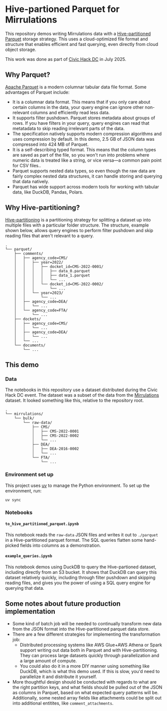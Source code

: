 # Hive-partioned Parquet for Mirrulations

This repository demos writing Mirrulations data with a [Hive-partitioned Parquet](https://duckdb.org/docs/stable/data/partitioning/hive_partitioning.html#hive-partitioning) storage strategy. This uses a cloud-optimized file format and structure that enables efficient and fast querying, even directly from cloud object storage.

This work was done as part of [Civic Hack DC](https://www.civictechdc.org/events/civichackdc/) in July 2025.

## Why Parquet?

[Apache Parquet](https://parquet.apache.org/) is a modern columnar tabular data file format. Some advantages of Parquet include:

- It is a columnar data format. This means that if you only care about certain columns in the data, your query engine can ignore other non-relevant columns and efficiently read less data.
- It supports filter pushdown. Parquet stores metadata about groups of rows. If you have filters in your query, query engines can read that metatadata to skip reading irrelevant parts of the data.
- The specification natively supports modern compression algorithms and uses compression by default. In this demo, 2.5 GB of JSON data was compressed into 424 MB of Parquet.
- It is a self-describing typed format. This means that the column types are saved as part of the file, so you won't run into problems where numeric data is treated like a string, or vice versa—a common pain point for CSV files..
- Parquet supports nested data types, so even though the raw data are fairly complex nested data structures, it can handle storing and querying that data natively.
- Parquet has wide support across modern tools for working with tabular data, like DuckDB, Pandas, Polars.

## Why Hive-partitioning?

[Hive-partitioning](https://duckdb.org/docs/stable/data/partitioning/hive_partitioning.html#hive-partitioning) is a partitioning strategy for splitting a dataset up into multiple files with a particular folder structure. The structure, example shown below, allows query engines to perform filter pushdown and skip reading files that aren't relevant to a query.

```
.
└── parquet/
    ├── comments/
    │   ├── agency_code=CMS/
    │   │   ├── year=2022/
    │   │   │   ├── docket_id=CMS-2022-0001/
    │   │   │   │   ├── data_0.parquet
    │   │   │   │   ├── data_1.parquet
    │   │   │   │   └── ...
    │   │   │   └── docket_id=CMS-2022-0002/
    │   │   │       └── ...
    │   │   └── year=2023/
    │   │       └── ...
    │   ├── agency_code=DEA/
    │   │   └── ...
    │   └── agency_code=FTA/
    │       └── ...
    ├── dockets/
    │   ├── agency_code=CMS/
    │   │   └── ...
    │   ├── agency_code=DEA/
    │   │   └── ...
    │   └── ...
    └── documents/
        └── ...
```

## This demo

### Data

The notebooks in this repository use a dataset distributed during the Civic Hack DC event. The dataset was a subset of the data from the [Mirrulations](https://registry.opendata.aws/mirrulations/) dataset. It looked something like this, relative to the repository root.

```
.
└── mirrulations/
    └── bulk/
        └── raw-data/
            ├── CMS/
            │   ├── CMS-2022-0001
            │   ├── CMS-2022-0002
            │   └── ...
            ├── DEA/
            │   ├── DEA-2016-0002
            │   └── ...
            └── FTA/
                └── ...

```

### Environment set up

This project uses [uv](https://docs.astral.sh/uv/) to manage the Python environment. To set up the environment, run:

```bash
uv sync
```

### Notebooks

#### `to_hive_partitioned_parquet.ipynb`

This notebook reads the `raw-data` JSON files and writes it out to `./parquet` in a Hive-partitioned parquet format. The SQL queries flatten some hand-picked fields into columns as a demonstration.

#### `example_queries.ipynb`

This notebook demos using DuckDB to query the Hive-partioned dataset, including directly from an S3 bucket. It shows that DuckDB can query this dataset relatively quickly, including through filter pushdown and skipping reading files, and gives you the power of using a SQL query engine for querying that data.

## Some notes about future production implementation

- Some kind of batch job will be needed to continually transform new data from the JSON format into the Hive-partitioned parquet data store.
- There are a few different strategies for implementing the transformation job:
    - Distributed processing systems like AWS Glue+AWS Athena or Spark support writing out data both in Parquet and with Hive-partitioning. They can process large datasets quickly through parallelization and a large amount of compute.
    - You could also do it in a more DIY manner using something like DuckDB, which is what this demo used. If this is slow, you'd need to parallelize it and distribute it yourself.
- More thoughtful design should be conducted with regards to what are the right partition keys, and what fields should be pulled out of the JSON as columns in Parquet, based on what expected query patterns will be. Additionally, some nested array fields like attachments could be split out into additional entitites, like `comment_attachments`.
